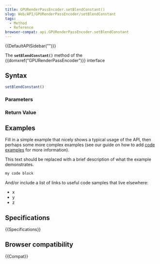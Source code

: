 ```yaml
---
title: GPURenderPassEncoder.setBlendConstant()
slug: Web/API/GPURenderPassEncoder/setBlendConstant
tags:
  - Method
  - Reference
browser-compat: api.GPURenderPassEncoder.setBlendConstant
---
```

{{DefaultAPISidebar("")}}

The **`setBlendConstant()`** method of the {{domxref("GPURenderPassEncoder")}} interface 

## Syntax

```js
setBlendConstant()
```

### Parameters



### Return Value



## Examples

Fill in a simple example that nicely shows a typical usage of the API, then perhaps some more complex examples (see our guide on how to add [code examples](/en-US/docs/MDN/Contribute/Structures/Code_examples) for more information).

This text should be replaced with a brief description of what the example demonstrates.

```js
my code block
```

And/or include a list of links to useful code samples that live elsewhere:

*   x
*   y
*   z

## Specifications

{{Specifications}}

## Browser compatibility

{{Compat}}

